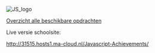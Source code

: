 ![JS_logo](js.png)

[Overzicht alle beschikbare opdrachten](https://trello.com/b/xo5TJzFr/javascript-achievements)

Live versie schoolsite:

http://31515.hosts1.ma-cloud.nl/Javascript-Achievements/
